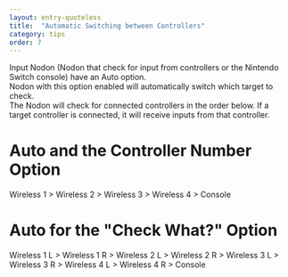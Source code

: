 ```yaml
---
layout: entry-quoteless
title:  "Automatic Switching between Controllers"
category: tips
order: 7
---
```

<p>Input Nodon (Nodon that check for input from controllers or the Nintendo Switch console) have an Auto option.<br />Nodon with this option enabled will automatically switch which target to check.<br />The Nodon will check for connected controllers in the order below. If a target controller is connected, it will receive inputs from that controller.</p>
<h1>Auto and the Controller Number Option</h1>
<p>Wireless 1 > Wireless 2 > Wireless 3 > Wireless 4 > Console</p>
<h1>Auto for the "Check What?" Option</h1>
<p>Wireless 1 L > Wireless 1 R > Wireless 2 L > Wireless 2 R > Wireless 3 L > Wireless&nbsp;3&nbsp;R&nbsp;> Wireless 4 L > Wireless 4 R > Console</p>